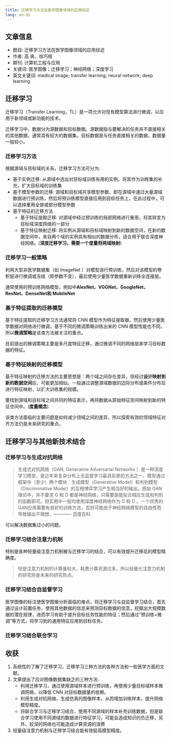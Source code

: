 ```yaml
---
title: 迁移学习方法在医学图像领域的应用综述
lang: en-US
---
```

## 文章信息
+ 题目: 迁移学习方法在医学图像领域的应用综述
+ 作者: 高 爽，徐巧枝
+ 期刊: 计算机工程与应用
+ 关键词: 医学图像；迁移学习；神经网络；深度学习
+ 英文关键词: medical image; transfer learning; neural network; deep learning


## 迁移学习
迁移学习（Transfer Learning，TL）是一项允许对现有模型算法进行微调，以应用于新领域或新功能的技术。

迁移学习中，数据分为源数据和目标数据。源数据指与要解决的任务并不直接相关的其他数据，通常具有较大的数据集。目标数据是与任务直接相关的数据，数据量一般较小。
### 迁移学习方法
根据源域与目标域的关系，迁移学习方法可分为:
+ 基于实例迁移: 从源域中选出对目标域训练有用的实例，将其作为训练集的补充，扩大目标域的训练集
+ 基于模型参数的迁移: 源域和目标域共享模型参数，即在源域中通过大量源域数据进行预训练，然后将预训练模型直接应用到目标任务上，在此过程中，可以选择重用全部或部分模型参数
+ 基于特征的迁移方法
  + 基于特征提取迁移: 对源域中经过预训练的局部网络进行重用，将其转变为目标域深度网络的一部分
  + 基于特征映射迁移: 将实例从源域和目标域映射到新的数据空间，在新的数据空间中，来自两个域的实例具有相似的数据分布，适合用于联合深度神经网络。(**深度迁移学习，需要一个度量将两域映射**)

### 迁移学习一般策略
利用大型非医学数据集（如 ImageNet ）对模型进行预训练，然后对该模型的卷积层进行微调或冻结（即参数不变），最后使用少量医学数据重新训练全连接层。

通常使用的预训练网络模型，例如中**AlexNet、VGGNet、GoogleNet、ResNet、DenseNet和 MobileNet**

### 基于特征提取的迁移模型
基于特征提取的迁移学习方法通常将 CNN 模型作为特征提取器，然后使用少量医学数据对网络进行微调，基于不同的微调策略训练出来的 CNN 模型性能也不同，所以**微调策略**是该类方法被关注的重点。

目前提出的微调策略主要是多尺度特征迁移，通过微调不同的网络层来学习目标数据的特征。

### 基于特征映射的迁移模型
基于特征映射的迁移方法的主要思想是：两个域之间存在差异，但经过**设计映射到新的数据空间**后，可能更加相似。一般通过调整源域数据的边际分布或条件分布后进行特征映射，以扩大训练集的规模。

要找到源域和目标域之间共同的特征表示，再将数据从原始特征空间映射到新的特征空间中。(**度量概念**)

该类方法面临的主要问题是如何减少领域之间的差异，所以探索有效的领域特征对齐方法仍是未来研究的重点。

## 迁移学习与其他新技术结合
### 迁移学习与生成对抗网络
> 生成式对抗网络（GAN, Generative Adversarial Networks ）是一种深度学习模型，是近年来复杂分布上无监督学习最具前景的方法之一。模型通过框架中（至少）两个模块：生成模型（Generative Model）和判别模型（Discriminative Model）的互相博弈学习产生相当好的输出。原始 GAN 理论中，并不要求 G 和 D 都是神经网络，只需要是能拟合相应生成和判别的函数即可。但实用中一般均使用深度神经网络作为 G 和 D 。一个优秀的GAN应用需要有良好的训练方法，否则可能由于神经网络模型的自由性而导致输出不理想。———— 百度百科

可以解决数据集过小的问题。
### 迁移学习结合注意力机制
特别是各种轻量级注意力机制被与迁移学习的结合，可以有效提升迁移后的模型精确度。

> 但是注意力机制的计算量较大，耗费计算资源过多，所以轻量化注意力机制的研究将是未来的研究热点。
### 迁移学习结合自监督学习
医学图像的标注使医学图像分析面临的难点，将迁移学习与自监督学习结合，首先通过设计前置任务，使用其他数据的信息来预测目标数据的信息，挖掘出大规模数据的潜在规律，进而学习有助于提升目标任务性能的特征；然后通过“预训练+微调”等方式，将学习到的通用特征应用到目标任务。

### 迁移学习结合联合学习

## 收获
1. 系统性的了解了迁移学习，迁移学习三种方法的各种方法和一些医学方面的文献。
2. 文章提出了应对图像数据集缺乏的三种方法:
   + 利用迁移学习，通过使用源域样本进行预训练，再使用少量目标域样本微调网络，以降低 CNN 对目标数据量的依赖。
   + 利用生成对抗网络，生成仿真的图像样本，从而增加训练样本，提升网络模型精度。
   + 将联合学习与迁移学习结合，使用不同源域的样本补充训练数据，但是联合学习使用不同源域的数据进行特征学习，可能会造成知识的负迁移，另外，较深的网络也可能造成计算资源的浪费
3. 轻量级注意力机制与迁移学习结合能有效挺高模型精度。